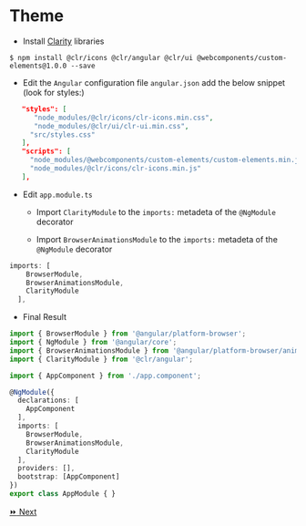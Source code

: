 # Theme

* Install [Clarity](https://clarity.design) libraries

```
$ npm install @clr/icons @clr/angular @clr/ui @webcomponents/custom-elements@1.0.0 --save
```

* Edit the `Angular` configuration file `angular.json` add the below snippet (look for styles:)

```json
   "styles": [
      "node_modules/@clr/icons/clr-icons.min.css",
      "node_modules/@clr/ui/clr-ui.min.css",
     "src/styles.css"
   ],
   "scripts": [
     "node_modules/@webcomponents/custom-elements/custom-elements.min.js",
     "node_modules/@clr/icons/clr-icons.min.js"
   ],
```


* Edit `app.module.ts`

   - Import `ClarityModule` to the `imports:` metadeta of the `@NgModule` decorator

   - Import `BrowserAnimationsModule` to the `imports:` metadeta of the `@NgModule` decorator


```typescript
imports: [
    BrowserModule,
    BrowserAnimationsModule,
    ClarityModule
  ],
```

* Final Result

```typescript
import { BrowserModule } from '@angular/platform-browser';
import { NgModule } from '@angular/core';
import { BrowserAnimationsModule } from '@angular/platform-browser/animations';
import { ClarityModule } from '@clr/angular';

import { AppComponent } from './app.component';

@NgModule({
  declarations: [
    AppComponent
  ],
  imports: [
    BrowserModule,
    BrowserAnimationsModule,
    ClarityModule
  ],
  providers: [],
  bootstrap: [AppComponent]
})
export class AppModule { }

```

[:fast_forward: Next ](navbar.md)
